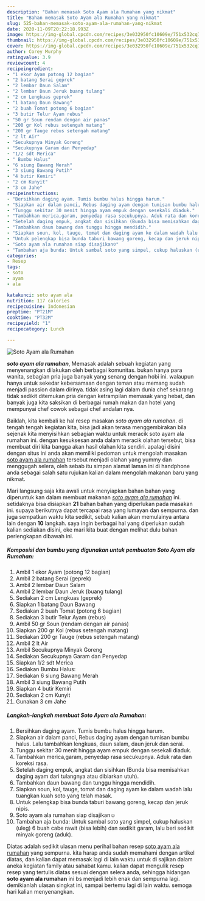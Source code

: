 ```yaml
---
description: "Bahan memasak Soto Ayam ala Rumahan yang nikmat"
title: "Bahan memasak Soto Ayam ala Rumahan yang nikmat"
slug: 525-bahan-memasak-soto-ayam-ala-rumahan-yang-nikmat
date: 2020-11-09T20:22:18.993Z
image: https://img-global.cpcdn.com/recipes/3e032950fc10609e/751x532cq70/soto-ayam-ala-rumahan-foto-resep-utama.jpg
thumbnail: https://img-global.cpcdn.com/recipes/3e032950fc10609e/751x532cq70/soto-ayam-ala-rumahan-foto-resep-utama.jpg
cover: https://img-global.cpcdn.com/recipes/3e032950fc10609e/751x532cq70/soto-ayam-ala-rumahan-foto-resep-utama.jpg
author: Corey Murphy
ratingvalue: 3.9
reviewcount: 4
recipeingredient:
- "1 ekor Ayam potong 12 bagian"
- "2 batang Serai geprek"
- "2 lembar Daun Salam"
- "2 lembar Daun Jeruk buang tulang"
- "2 cm Lengkuas geprek"
- "1 batang Daun Bawang"
- "2 buah Tomat potong 6 bagian"
- "3 butir Telur Ayam rebus"
- "50 gr Soun rendam dengan air panas"
- "200 gr Kol rebus setengah matang"
- "200 gr Tauge rebus setengah matang"
- "2 lt Air"
- "Secukupnya Minyak Goreng"
- "Secukupnya Garam dan Penyedap"
- "1/2 sdt Merica"
- " Bumbu Halus"
- "6 siung Bawang Merah"
- "3 siung Bawang Putih"
- "4 butir Kemiri"
- "2 cm Kunyit"
- "3 cm Jahe"
recipeinstructions:
- "Bersihkan daging ayam. Tumis bumbu halus hingga harum."
- "Siapkan air dalam panci, Rebus daging ayam dengan tumisan bumbu halus. Lalu tambahkan lengkuas, daun salam, daun jeruk dan serai."
- "Tunggu sekitar 30 menit hingga ayam empuk dengan sesekali diaduk."
- "Tambahkan merica,garam, penyedap rasa secukupnya. Aduk rata dan koreksi rasa."
- "Setelah daging empuk, angkat dan sisihkan (Bunda bisa memisahkan daging ayam dari tulangnya atau dibiarkan utuh)."
- "Tambahkan daun bawang dan tunggu hingga mendidih."
- "Siapkan soun, kol, tauge, tomat dan daging ayam ke dalam wadah lalu tuangkan kuah soto yang telah masak."
- "Untuk pelengkap bisa bunda taburi bawang goreng, kecap dan jeruk nipis."
- "Soto ayam ala rumahan siap disajikan☺️"
- "Tambahan aja bunda: Untuk sambal soto yang simpel, cukup haluskan (uleg) 6 buah cabe rawit (bisa lebih) dan sedikit garam, lalu beri sedikit minyak goreng (aduk)."
categories:
- Resep
tags:
- soto
- ayam
- ala

katakunci: soto ayam ala 
nutrition: 117 calories
recipecuisine: Indonesian
preptime: "PT21M"
cooktime: "PT32M"
recipeyield: "1"
recipecategory: Lunch

---
```



![Soto Ayam ala Rumahan](https://img-global.cpcdn.com/recipes/3e032950fc10609e/751x532cq70/soto-ayam-ala-rumahan-foto-resep-utama.jpg)

<b><i>soto ayam ala rumahan</i></b>, Memasak adalah sebuah kegiatan yang menyenangkan dilakukan oleh berbagai komunitas. bukan hanya para wanita, sebagian pria juga banyak yang senang dengan hobi ini. walaupun hanya untuk sekedar kebersamaan dengan teman atau memang sudah menjadi passion dalam dirinya. tidak asing lagi dalam dunia chef sekarang tidak sedikit ditemukan pria dengan ketrampilan memasak yang hebat, dan banyak juga kita saksikan di berbagai rumah makan dan hotel yang mempunyai chef cowok sebagai chef andalan nya.



Baiklah, kita kembali ke hal resep masakan <i>soto ayam ala rumahan</i>. di tengah tengah kegiatan kita, bisa jadi akan terasa menggembirakan bila sejenak kita menyisihkan sebagian waktu untuk meracik soto ayam ala rumahan ini. dengan kesuksesan anda dalam meracik olahan tersebut, bisa membuat diri kita bangga akan hasil olahan kita sendiri. apalagi disini dengan situs ini anda akan memiliki pedoman untuk mengolah masakan <u>soto ayam ala rumahan</u> tersebut menjadi olahan yang yummy dan menggugah selera, oleh sebab itu simpan alamat laman ini di handphone anda sebagai salah satu rujukan kalian dalam mengolah makanan baru yang nikmat.


Mari langsung saja kita awali untuk menyiapkan bahan bahan yang diperuntuk kan dalam membuat makanan <u><i>soto ayam ala rumahan</i></u> ini. setidaknya bisa disiapkan <b>21</b> bahan bahan yang diperlukan pada masakan ini. supaya berikutnya dapat tercapai rasa yang lumayan dan sempurna. dan juga sempatkan waktu kita sedikit, sebab kalian akan memulainya antara lain dengan <b>10</b> langkah. saya ingin berbagai hal yang diperlukan sudah kalian sediakan disini, oke mari kita buat dengan melihat dulu bahan perlengkapan dibawah ini.

<!--inarticleads1-->

##### Komposisi dan bumbu yang digunakan untuk pembuatan Soto Ayam ala Rumahan:

1. Ambil 1 ekor Ayam (potong 12 bagian)
1. Ambil 2 batang Serai (geprek)
1. Ambil 2 lembar Daun Salam
1. Ambil 2 lembar Daun Jeruk (buang tulang)
1. Sediakan 2 cm Lengkuas (geprek)
1. Siapkan 1 batang Daun Bawang
1. Sediakan 2 buah Tomat (potong 6 bagian)
1. Sediakan 3 butir Telur Ayam (rebus)
1. Ambil 50 gr Soun (rendam dengan air panas)
1. Siapkan 200 gr Kol (rebus setengah matang)
1. Sediakan 200 gr Tauge (rebus setengah matang)
1. Ambil 2 lt Air
1. Ambil Secukupnya Minyak Goreng
1. Sediakan Secukupnya Garam dan Penyedap
1. Siapkan 1/2 sdt Merica
1. Sediakan  Bumbu Halus:
1. Sediakan 6 siung Bawang Merah
1. Ambil 3 siung Bawang Putih
1. Siapkan 4 butir Kemiri
1. Sediakan 2 cm Kunyit
1. Gunakan 3 cm Jahe




<!--inarticleads2-->

##### Langkah-langkah membuat Soto Ayam ala Rumahan:

1. Bersihkan daging ayam. Tumis bumbu halus hingga harum.
1. Siapkan air dalam panci, Rebus daging ayam dengan tumisan bumbu halus. Lalu tambahkan lengkuas, daun salam, daun jeruk dan serai.
1. Tunggu sekitar 30 menit hingga ayam empuk dengan sesekali diaduk.
1. Tambahkan merica,garam, penyedap rasa secukupnya. Aduk rata dan koreksi rasa.
1. Setelah daging empuk, angkat dan sisihkan (Bunda bisa memisahkan daging ayam dari tulangnya atau dibiarkan utuh).
1. Tambahkan daun bawang dan tunggu hingga mendidih.
1. Siapkan soun, kol, tauge, tomat dan daging ayam ke dalam wadah lalu tuangkan kuah soto yang telah masak.
1. Untuk pelengkap bisa bunda taburi bawang goreng, kecap dan jeruk nipis.
1. Soto ayam ala rumahan siap disajikan☺️
1. Tambahan aja bunda: Untuk sambal soto yang simpel, cukup haluskan (uleg) 6 buah cabe rawit (bisa lebih) dan sedikit garam, lalu beri sedikit minyak goreng (aduk).




Diatas adalah sedikit ulasan menu perihal bahan resep <u>soto ayam ala rumahan</u> yang sempurna. kita harap anda sudah memahami dengan artikel diatas, dan kalian dapat memasak lagi di lain waktu untuk di sajikan dalam aneka kegiatan family atau sahabat kamu. kalian dapat mengulik resep resep yang tertulis diatas sesuai dengan selera anda, sehingga hidangan <b>soto ayam ala rumahan</b> ini bs menjadi lebih enak dan sempurna lagi. demikianlah ulasan singkat ini, sampai bertemu lagi di lain waktu. semoga hari kalian menyenangkan.
